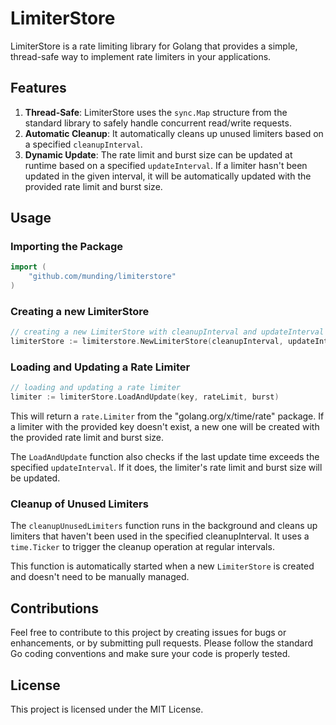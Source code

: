 # LimiterStore

LimiterStore is a rate limiting library for Golang that provides a simple, thread-safe way to implement rate limiters in your applications.

## Features

1. **Thread-Safe**: LimiterStore uses the `sync.Map` structure from the standard library to safely handle concurrent read/write requests.
2. **Automatic Cleanup**: It automatically cleans up unused limiters based on a specified `cleanupInterval`.
3. **Dynamic Update**: The rate limit and burst size can be updated at runtime based on a specified `updateInterval`. If a limiter hasn't been updated in the given interval, it will be automatically updated with the provided rate limit and burst size.

## Usage

### Importing the Package

```go
import (
    "github.com/munding/limiterstore"
)
```

### Creating a new LimiterStore

```go
// creating a new LimiterStore with cleanupInterval and updateInterval
limiterStore := limiterstore.NewLimiterStore(cleanupInterval, updateInterval)
```

### Loading and Updating a Rate Limiter

```go
// loading and updating a rate limiter
limiter := limiterStore.LoadAndUpdate(key, rateLimit, burst)
```

This will return a `rate.Limiter` from the "golang.org/x/time/rate" package. If a limiter with the provided key doesn't exist, a new one will be created with the provided rate limit and burst size.

The `LoadAndUpdate` function also checks if the last update time exceeds the specified `updateInterval`. If it does, the limiter's rate limit and burst size will be updated.

### Cleanup of Unused Limiters
The `cleanupUnusedLimiters` function runs in the background and cleans up limiters that haven't been used in the specified cleanupInterval. It uses a `time.Ticker` to trigger the cleanup operation at regular intervals.

This function is automatically started when a new `LimiterStore` is created and doesn't need to be manually managed.

## Contributions
Feel free to contribute to this project by creating issues for bugs or enhancements, or by submitting pull requests. Please follow the standard Go coding conventions and make sure your code is properly tested.

## License
This project is licensed under the MIT License.